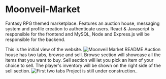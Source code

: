 # Moonveil-Market
 Fantasy RPG themed marketplace. Features an auction house, messaging system and profile creation to authenticate users. React & Javascript is responsible for the frontend and MySQL, Node and Express.js will be responsible for the backend.

This is the initial view of the website.
![Moonveil Market README](https://github.com/user-attachments/assets/e561faef-d765-4255-a4bf-d26a3f7ac3be)
Auction house has two tabs, browse and sell. Browse section will showcase all the items that you want to buy. Sell section will let you pick an item of your choice to sell.
The player's inventory will be shown on the right side of the sell section.
![First two tabs](https://github.com/user-attachments/assets/7f0142c3-0ac0-47f9-9924-649b41dc1c30)
Project is still under construction..
